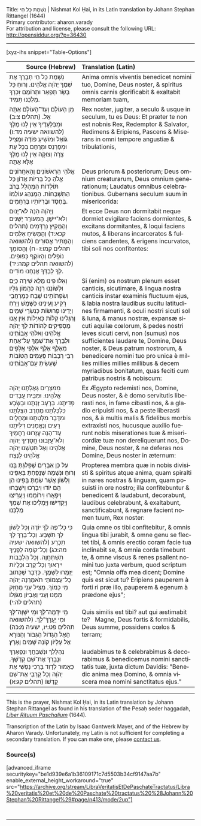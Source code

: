 <html>
<head></head>
<body>
Title: נִשְׁמַת כָּל חַי | Nishmat Kol Ḥai, in its Latin translation by Johann Stephan Rittangel (1644)<br />
Primary contributor: aharon.varady<br />
For attribution and license, please consult the following URL: <a href="http://opensiddur.org/?p=36430">http://opensiddur.org/?p=36430</a>
<p />
<hr />

[xyz-ihs snippet="Table-Options"]<table style="margin-left: auto; margin-right: auto;" class="draggable">
<thead><tr><th id="x" style="text-align: right;">Source (Hebrew)</th><th style="text-align: left;">Translation (Latin)</th></tr></thead>
<tbody>
<tr><td style="vertical-align:top;">
<div class="liturgy" lang="he">
נִשְׁמַת כָּל חַי
תְּבָרֵךְ אֶת שִׁמְךָ יְהֹוָה אֱלֹהֵינוּ.
וְרוּחַ כָּל בָּשָׂר
תְּפָאֵר וּתְרוֹמֵם זִכְרְךָ מַלְכֵּנוּ תָּמִיד.
</span></div></td>
 
<td style="vertical-align:top;">
<div class="latin" lang="la">
Anima omnis viventis 
benedicet nomini tuo, Domine, Deus noster, 
& spiritus omnis carnis 
glorificabit & exaltabit memoriam tuam, 
</span></div></td></tr>


<tr><td style="vertical-align:top;">
<div class="liturgy" lang="he">
מִן הָעוֹלָם וְעַד־הָעוֹלָם אַתָּה אֵל. <span class="citation">(תהלים צ:ב)</span>
וּמִבַּלְעָדֶיךָ אֵין לָנוּ מֶלֶךְ <span class="citation">(להשוואה ישעיה מד:ו)</span>
גּוֹאֵל וּמוֹשִׁיעַ פּוֹדֶה וּמַצִּיל
וּמְפַרְנֵס וּמְרַחֵם
בְּכָל עֵת צָרָה וְצוּקָה
אֵין לָנוּ מֶלֶךְ אֶלָּא אָתָּה׃
</span></div></td>
 
<td style="vertical-align:top;">
<div class="latin" lang="la">
Rex noster, jugiter, a seculo & usque in seculum, tu es Deus: 
Et præter te non est nobnis Rex, 
Redemptor & Salvator, Redimens & Eripiens, 
Pascens & Miserans 
in omni tempore angustiæ & tribulationis, 
</span></div></td></tr>


<tr><td style="vertical-align:top;">
<div class="liturgy" lang="he">
אֱלֹהֵי הָרִאשׁוֹנִים וְהָאַחֲרוֹנִים
אֱלֹהַּ כָּל בְּרִיוֹת
אֲדוֹן כָּל תּוֹלָדוֹת
הַמְּהֻלָל בְּרֹב הַתִּשְׁבָּחוֹת.
הַמְנַהֵג עוֹלָמוֹ בְּחֶסֶד
וּבְרִיּוֹתָיו בְּרַחֲמִים.
</span></div></td>
 
<td style="vertical-align:top;">
<div class="latin" lang="la">
Deus priorum & posteriorum; 
Deus omnium creaturarum, 
Deus omnium generationum; 
Laudatus omnibus celebrationibus. 
Gubernans seculum suum in misericorida: 
</span></div></td></tr>


<tr><td style="vertical-align:top;">
<div class="liturgy" lang="he">
וַיְהֹוָה הִנֵה לֹא־יָנוּם וְלֹא־יִישָׁן.
הַמְּעוֹרֵר יְשֵׁנִים וְהַמֵּקִיץ נִרְדָּמִים <span class="citation">(תהלים קכא:ד)</span> 
וְהַמֵּשִׂיחַ אִלְּמִים
וְהַמַּתִּיר אֲסוּרִים <span class="citation">(להשוואה תהלים קמו:ז-ח)</span>
וְהַסּוֹמֵךְ נוֹפְלִים
וְהַזּוֹקֵף כְּפוּפִים. <span class="citation">(להשוואה תהלים קמה:יד)</span>
לְךָ לְבַדְּךָ אֲנַחְנוּ מוֹדִים.
</span></div></td>
 
<td style="vertical-align:top;">
<div class="latin" lang="la">
Et ecce Deus non dormitabit neque dormiet 
evigilare faciens dormientes, & excitans dormitantes, 
& loqui faciens mutos, 
& liberans incarceratos 
& fulciens candentes, 
& erigens incurvatos, 
tibi soli nos confitentes: 
</span></div></td></tr>


<tr><td style="vertical-align:top;">
<div class="liturgy" lang="he">
וְאִלּוּ פִינוּ מָלֵא שִׁירָה כַּיָּם
וּלְשׁוֹנֵנוּ רִנָּה כַּהֲמוֹן גַּלָּיו
וְשִׂפְתוֹתֵינוּ שֶׁבַח כְּמֶרְחֲבֵי רָקִיעַ
וְעֵינֵינוּ כַּשֶּׁמֶשׁ וְיָרֵחַ
וְיָדֵינוּ פְרוּשׂוֹת כְּנִשְׂרֵי שָׁמַיִם
וְרַגְלֵינוּ קַלּוֹת כָּאַיָּלוֹת׃
אֵין אָנוּ מַסְפִּיקִים לְהוֹדוֹת לְךָ
יְהֹוָה אֱלֹהֵינוּ וֵאלֹהֵי אֲבוֹתֵינוּ
וּלְבָרֵךְ אֶת־שְׁמֶךָ עַל־אַחַת
מֵאֶלֶף אֶלֶף אַלְפֵי אֲלָפִים
רִבֵּי רְבָבוֹת 
פְּעָמִים הַטּוֹבוֹת 
שֶׁעָשִׂיתָ עִם־אֲבוֹתֵינוּ׃
</span></div></td>
 
<td style="vertical-align:top;">
<div class="latin" lang="la">
Si (enim) os nostrum plenum esset canticis, sicutimare, 
& lingua nostra canticis instar examinis fluctuum ejus, 
& labia nostra laudibus sucitu latitudines firmamenti, 
& oculi nostri sicuti sol & luna, 
& manus nostræ, expansæ sicuti aquilæ cœlorum, 
& pedes nostri leves sicuti cervi, 
non (sumus) nos sufficientes laudare te, 
Domine, Deus noster, & Deus patrum nostrorum, 
& benedicere nomini tuo pro unica 
è millies millies millies millibus 
& decem myriadibus bonitatum, 
quas feciti cum patribus 
nostris & nobiscum: 
</span></div></td></tr>


<tr><td style="vertical-align:top;">
<div class="liturgy" lang="he">
מִמִּצְרַיִם גְּאַלְתָּנוּ יְהֹוָה אֱלֹהֵינוּ.
וּמִּבֵּית עֲבָדִים פְּדִיתָנוּ.
בְּרָעָב זַנְתָּנוּ
וּבְשָׂבָע כִּלְכַּלְתָּנוּ
מֵחֶרֶב הִצַּלְתָּנוּ
וּמִדֶּבֶר מִלַּטְתָּנוּ
וּמֵחָלָיִם רָעִים וְנֶאֱמָנִים דִּלִּיתָנוּ׃
עַד־הֵנָּה עֲזָרוּנוּ רַחֲמֶיךָ
וְלֹא־עֲזָבוּנוּ חֲסָדֶיךָ יְהֹוָה אֱלֹהֵינוּ
וְאַל תִּטְּשֵׁנוּ יְהֹוָה אֱלֹהֵינוּ לָנֶצַח׃
</span></div></td>
 
<td style="vertical-align:top;">
<div class="latin" lang="la">
Ex Ægypto redemisti nos, Domine, Deus noster, 
& è domo servitutis liberasti nos, 
in fame cibasti nos, 
& a gladio eripuisti nos, 
& a peste liberasti nos, 
& à multis malis 
& fidelibus morbis extraxisti nos, 
hucusque auxilio fuerunt nobis miserationes tuæ 
& misericordiæ tuæ non dereliquerunt nos, Domine, Deus noster, 
& ne deferas nos Domine, Deus noster in æternum:
</span></div></td></tr>


<tr><td style="vertical-align:top;">
<div class="liturgy" lang="he">
עַל כֵּן אֵבָרִים שֶׁפִּלַּגְתָּ בָּנוּ
וְרוּחַ וּנְשָׁמָה שֶׁנָּפַחְתָּ בְּאַפֵּינוּ
וְלָשׁוֹן אֲשֶׁר שַׂמְתָּ בְּפִינוּ׃
הֵן הֵם יוֹדוּ וִיבָרְכוּ
וִישַׁבְּחוּ וִיפָאֲרוּ וִירוֹמְמוּ 
וְיַעֲרִיצוּ וְיַקְדִּישׁוּ
וְיַמְלִיכוּ אֶת שִׁמְךָ מַלְכֵּנוּ׃
</span></div></td>
 
<td style="vertical-align:top;">
<div class="latin" lang="la">
Propterea membra quæ in nobis divisisti 
& spiritus atque anima, quam spiralti in nares nostras 
& linguam, quam posuisti in ore nostro; 
illa confitebuntur & benedicent 
& laudabunt, decorabunt, laudibus celebrabunt, 
& exaltabunt, sanctificabunt, 
& regnare facient nomen tuum, Rex noster: 
</span></div></td></tr>


<tr><td style="vertical-align:top;">
<div class="liturgy" lang="he">
כִּי כָל־פֶּה לְךָ יוֹדֶה
וְכָל לָשׁוֹן לְךָ תִשָּׁבַע.
וְכָל־בֶּרֶךְ לְךָ תִכְרַע <span class="citation">(להשוואה ישעיה מה:כג)</span>
וְכָל־קוֹמָה לְפָנֶיךָ תִשְׁתַּחֲוֶה.
וְכָל הַלְבָבוֹת יִירָאוּךָ
וְכָל־קֶרֶב וּכְלָיוֹת יְזַמְּרוּ לִשְׁמֶךָ.
כַּדָּבָר שֶׁכָּתוּב כָּל־עַצְמוֹתַי תֹּאמַרְנָה
יְהֹוָה מִי כָמוֹךָ.
מַצִּיל עָנִי מֵחָזָק מִמֶּנוּ
וְעָנִי וְאֶבְיוֹן מִגֹּזְלוֹ׃ <span class="citation">(תהלים לה:י)</span>
</span></div></td>
 
<td style="vertical-align:top;">
<div class="latin" lang="la">
Quia omne os tibi confitebitur, 
& omnis lingua tibi jurabit, 
& omne genu se flectet tibi, 
& omnis erectio coram facie tua inclinabit se, 
& omnia corda timebunt te, 
& omne viscus & renes psallent nomini tuo juxta verbum, 
quod scriptum est; "Omnia offa mea dicent; 
Domine quis est sicut tu? 
Eripiens pauperem à forti ri præ illo, 
pauperem & egenum à prædone ejus"; 
</span></div></td></tr>


<tr><td style="vertical-align:top;">
<div class="liturgy" lang="he">
מִי יִדְמֶה־לָּךְ
וּמִי יִשְׁוֶה־לָּךְ
וּמִי יַעֲרָךְ־לָךְ. <span class="citation">(להשוואה תהלים פט:יז, ישעיה מ:כה)</span >
הָאֵל הַגָּדוֹל הַגִּבּוֹר וְהַנּוֹרָא
אֵל עֶלְיוֹן קוֹנֵה שָׁמַיִם וָאָרֶץ׃
</span></div></td>
 
<td style="vertical-align:top;">
<div class="latin" lang="la">
Quis similis est tibi? 
aut qui æstimabit te? 
&nbsp;
Magne, Deus fortis & formidabilis, 
Deus summe, possidens cœlos & terram; 
</span></div></td></tr>


<tr><td style="vertical-align:top;">
<div class="liturgy" lang="he">
נְהַלֶּלְךָ וּנְשַׁבֵּחֲךָ וּנְפָאֶרְךָ 
וּנְבָרֵךְ אֶת־שֵׁם קָדְשֶׁךָ.
כָּאָמוּר לְדָוִד
בָּרְכִי נַפְשִׁי אֶת יְהֹוָה
וְכָל קְרָבַי אֶת־שֵׁם קָדְשׁוֹ׃ <span class="citation">(תהלים קג:א)</span>
</span></div></td>
 
<td style="vertical-align:top;">
<div class="latin" lang="la">
laudabimus te & celebrabimus & decorabimus 
& benedicemus nomini sanctitatis tuæ, 
juxta dictum Davidis: 
"Benedic anima mea Domino, 
& omnia viscera mea nomini sanctitatus ejus."
</div></td></tr>
</tbody></table>

<hr />

This is the prayer, Nishmat Kol Ḥai, in its Latin translation by Johann Stephan Rittangel as found in his translation of the Pesaḥ seder haggadah, <em><a href="/?p=19649">Liber Rituum Paschalium</a></em> (1644). 

Transcription of the Latin by Isaac Gantwerk Mayer, and of the Hebrew by Aharon Varady. Unfortunately, my Latin is not sufficient for completing a secondary translation. If you can make one, please <a href="/contact/">contact us</a>.


<h3>Source(s)</h3>

[advanced_iframe securitykey="be1d939e6a1b36109171c7d5503b34cf9147aa7b" enable_external_height_workaround="true" src="https://archive.org/stream/LibraVeritatisEtDePaschateTractatus/Libra%20veritatis%20et%20de%20Paschate%20tractatus%20%28Johann%20Stephan%20Rittangel%29#page/n413/mode/2up"]

&nbsp;

<hr />

&nbsp;
</body>
</html>